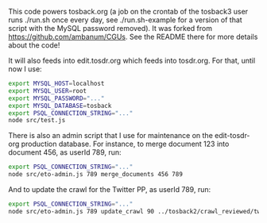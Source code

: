 This code powers tosback.org (a job on the crontab of the tosback3 user runs ./run.sh once every day, see ./run.sh-example for a version of that script with the MySQL password removed).
It was forked from https://github.com/ambanum/CGUs. See the README there for more details about the code!

It will also feeds into edit.tosdr.org which feeds into tosdr.org. For that, until now I use:
```sh
export MYSQL_HOST=localhost
export MYSQL_USER=root
export MYSQL_PASSWORD="..."
export MYSQL_DATABASE=tosback
export PSQL_CONNECTION_STRING="..."
node src/test.js
```

There is also an admin script that I use for maintenance on the edit-tosdr-org production database.
For instance, to merge document 123 into document 456, as userId 789, run:
```sh
export PSQL_CONNECTION_STRING="..."
node src/eto-admin.js 789 merge_documents 456 789
```

And to update the crawl for the Twitter PP, as userId 789, run:
```sh
export PSQL_CONNECTION_STRING="..."
node src/eto-admin.js 789 update_crawl 90 ../tosback2/crawl_reviewed/twitter.com/Privacy\ Policy.txt
```